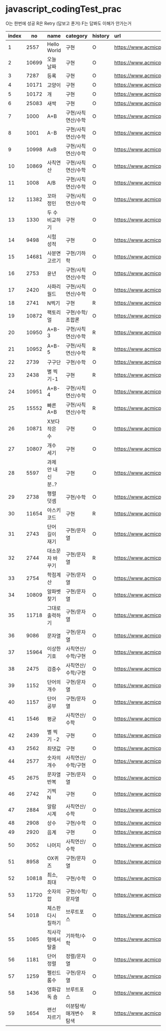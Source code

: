 # javascript_codingTest_prac

O는 한번에 성공
R은 Retry (답보고 푼거)
F는 답봐도 이해가 안가는거

| index | no    | name               | category              | history | url                                   | star |
| ----- | ----- | ------------------ | --------------------- | :------ | :------------------------------------ | :--: |
| 1     | 2557  | Hello World        | 구현                  | O       | https://www.acmicpc.net/problem/2557  |      |
| 2     | 10699 | 오늘 날짜          | 구현                  | O       | https://www.acmicpc.net/problem/10699 |      |
| 3     | 7287  | 등록               | 구현                  | O       | https://www.acmicpc.net/problem/7287  |      |
| 4     | 10171 | 고양이             | 구현                  | O       | https://www.acmicpc.net/problem/10171 |      |
| 5     | 10172 | 개                 | 구현                  | O       | https://www.acmicpc.net/problem/10172 |      |
| 6     | 25083 | 새싹               | 구현                  | O       | https://www.acmicpc.net/problem/25083 |      |
| 7     | 1000  | A+B                | 구현/사칙연산/수학    | O       | https://www.acmicpc.net/problem/1000  |      |
| 8     | 1001  | A-B                | 구현/사칙연산/수학    | O       | https://www.acmicpc.net/problem/1001  |      |
| 9     | 10998 | AxB                | 구현/사칙연산/수학    | O       | https://www.acmicpc.net/problem/10998 |      |
| 10    | 10869 | 사칙연산           | 구현/사칙연산/수학    | O       | https://www.acmicpc.net/problem/10869 |      |
| 11    | 1008  | A/B                | 구현/사칙연산/수학    | O       | https://www.acmicpc.net/problem/1008  |      |
| 12    | 11382 | 꼬마 정민          | 구현/사칙연산/수학    | O       | https://www.acmicpc.net/problem/11382 |      |
| 13    | 1330  | 두 수 비교하기     | 구현                  | O       | https://www.acmicpc.net/problem/1330  |      |
| 14    | 9498  | 시험 성적          | 구현                  | O       | https://www.acmicpc.net/problem/9498  |      |
| 15    | 14681 | 사분면 고르기      | 구현/기하학           | O       | https://www.acmicpc.net/problem/14681 |      |
| 16    | 2753  | 윤년               | 구현/사칙연산/수학    | O       | https://www.acmicpc.net/problem/2753  |      |
| 17    | 2420  | 사파리월드         | 구현/사칙연산/수학    | O       | https://www.acmicpc.net/problem/2420  |      |
| 18    | 2741  | N찍기              | 구현                  | R       | https://www.acmicpc.net/problem/2741  |      |
| 19    | 10872 | 팩토리얼           | 구현/수학/조합론      | O       | https://www.acmicpc.net/problem/10872 |      |
| 20    | 10950 | A+B-3              | 구현/사칙연산/수학    | R       | https://www.acmicpc.net/problem/10950 |      |
| 21    | 10952 | A+B-5              | 구현/사칙연산/수학    | R       | https://www.acmicpc.net/problem/10952 |  💡  |
| 22    | 2739  | 구구단             | 구현/수학             | O       | https://www.acmicpc.net/problem/2739  |      |
| 23    | 2438  | 별 찍기-1          | 구현                  | R       | https://www.acmicpc.net/problem/2438  |      |
| 24    | 10951 | A+B-4              | 구현/사칙연산/수학    | O       | https://www.acmicpc.net/problem/10951 |      |
| 25    | 15552 | 빠른 A+B           | 구현/사칙연산/수학    | R       | https://www.acmicpc.net/problem/15552 |  💡  |
| 26    | 10871 | X보다 작은 수      | 구현                  | O       | https://www.acmicpc.net/problem/10871 |      |
| 27    | 10807 | 개수 세기          | 구현                  | O       | https://www.acmicpc.net/problem/10807 |      |
| 28    | 5597  | 과제 안 내신 분..? | 구현                  | O       | https://www.acmicpc.net/problem/5597  |  💡  |
| 29    | 2738  | 행렬 덧셈          | 구현/수학             | O       | https://www.acmicpc.net/problem/2738  |      |
| 30    | 11654 | 아스키 코드        | 구현                  | R       | https://www.acmicpc.net/problem/11654 |  💡  |
| 31    | 2743  | 단어 길이 재기     | 구현/문자열           | O       | https://www.acmicpc.net/problem/2743  |      |
| 32    | 2744  | 대소문자 바꾸기    | 구현/문자열           | R       | https://www.acmicpc.net/problem/2744  |  💡  |
| 33    | 2754  | 학점계산           | 구현/문자열           | O       | https://www.acmicpc.net/problem/2754  |  💡  |
| 34    | 10809 | 알파벳 찾기        | 구현/문자열           | O       | https://www.acmicpc.net/problem/10809 |  💡  |
| 35    | 11718 | 그대로 출력하기    | 구현/문자열           | O       | https://www.acmicpc.net/problem/11718 |      |
| 36    | 9086  | 문자열             | 구현/문자열           | O       | https://www.acmicpc.net/problem/9086  |      |
| 37    | 15964 | 이상한 기호        | 사칙연산/수학/구현    | O       | https://www.acmicpc.net/problem/15964 |      |
| 38    | 2475  | 검증수             | 사칙연산/수학/구현    | O       | https://www.acmicpc.net/problem/2475  |      |
| 39    | 1152  | 단어의 개수        | 구현/문자열           | O       | https://www.acmicpc.net/problem/1152  |      |
| 40    | 1157  | 단어 공부          | 구현/문자열           | O       | https://www.acmicpc.net/problem/1157  |      |
| 41    | 1546  | 평균               | 사칙연산/수학         | O       | https://www.acmicpc.net/problem/1546  |      |
| 42    | 2439  | 별 찍기 -2         | 구현                  | O       | https://www.acmicpc.net/problem/2439  |      |
| 43    | 2562  | 최댓값             | 구현                  | O       | https://www.acmicpc.net/problem/2562  |      |
| 44    | 2577  | 숫자의 개수        | 사칙연산/수학/구현    | O       | https://www.acmicpc.net/problem/2577  |      |
| 45    | 2675  | 문자열 반복        | 구현/문자열           | O       | https://www.acmicpc.net/problem/2675  |      |
| 46    | 2742  | 기찍 N             | 구현                  | O       | https://www.acmicpc.net/problem/2742  |      |
| 47    | 2884  | 알람 시계          | 사칙연산/수학         | O       | https://www.acmicpc.net/problem/2884  |      |
| 48    | 2908  | 상수               | 구현/수학             | O       | https://www.acmicpc.net/problem/2908  |      |
| 49    | 2920  | 음계               | 구현                  | O       | https://www.acmicpc.net/problem/2920  |  💡  |
| 50    | 3052  | 나머지             | 사칙연산/수학         | O       | https://www.acmicpc.net/problem/3052  |      |
| 51    | 8958  | OX퀴즈             | 구현/문자열           | O       | https://www.acmicpc.net/problem/8958  |      |
| 52    | 10818 | 최소, 최대         | 구현/수학             | O       | https://www.acmicpc.net/problem/10818 |      |
| 53    | 11720 | 숫자의 합          | 구현/수학/문자열      | O       | https://www.acmicpc.net/problem/11720 |      |
| 54    | 1018  | 체스판 다시 칠하기 | 브루트포스            | O       | https://www.acmicpc.net/problem/1018  |      |
| 55    | 1085  | 직사각형에서 탈출  | 기하학/수학           | O       | https://www.acmicpc.net/problem/1085  |      |
| 56    | 1181  | 단어 정렬          | 정렬/문자열           | O       | https://www.acmicpc.net/problem/1181  |      |
| 57    | 1259  | 펠린드롬수         | 구현/문자열           | O       | https://www.acmicpc.net/problem/1259  |      |
| 58    | 1436  | 영화감독 숌        | 브루트포스            | O       | https://www.acmicpc.net/problem/1436  |      |
| 59    | 1654  | 랜선 자르기        | 이분탐색/매개변수탐색 | R       | https://www.acmicpc.net/problem/1654  |  🔥  |

